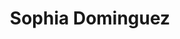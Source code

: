 ---
layout: post
title: Sophia Dominguez
school: NYU
major: Major?
image: /lib/img/shipplace.png
position: ??
positionURL: http://www.techatnyu.org/position
now:
nowURL: 
twitter: 
email: t@NYU email?
graduate: 2014
weight: 14
---